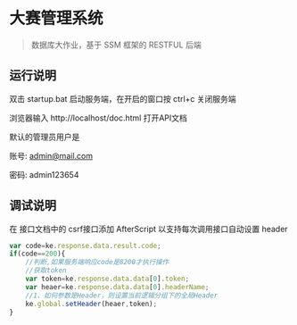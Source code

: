 # 大赛管理系统

> 数据库大作业，基于 SSM 框架的 RESTFUL 后端

## 运行说明

双击 startup.bat 启动服务端，在开启的窗口按 ctrl+c 关闭服务端

浏览器输入 http://localhost/doc.html 打开API文档

默认的管理员用户是

账号: admin@mail.com

密码: admin123654

## 调试说明

在 接口文档中的 csrf接口添加 AfterScript 以支持每次调用接口自动设置 header

~~~ javascript
var code=ke.response.data.result.code;
if(code==200){
    //判断,如果服务端响应code是8200才执行操作
    //获取token
    var token=ke.response.data.data[0].token;
    var heaer=ke.response.data.data[0].headerName;
    //1、如何参数是Header，则设置当前逻辑分组下的全局Header
    ke.global.setHeader(heaer,token);
}
~~~